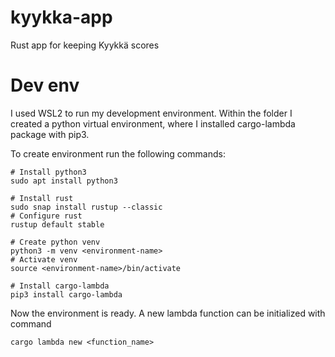 # kyykka-app
Rust app for keeping Kyykkä scores

# Dev env
I used WSL2 to run my development environment. Within the folder I created a python virtual environment, where I installed cargo-lambda package with pip3.

To create environment run the following commands:
```
# Install python3
sudo apt install python3

# Install rust
sudo snap install rustup --classic
# Configure rust
rustup default stable

# Create python venv
python3 -m venv <environment-name>
# Activate venv
source <environment-name>/bin/activate

# Install cargo-lambda
pip3 install cargo-lambda
```

Now the environment is ready. A new lambda function can be initialized with command
```
cargo lambda new <function_name>
```
